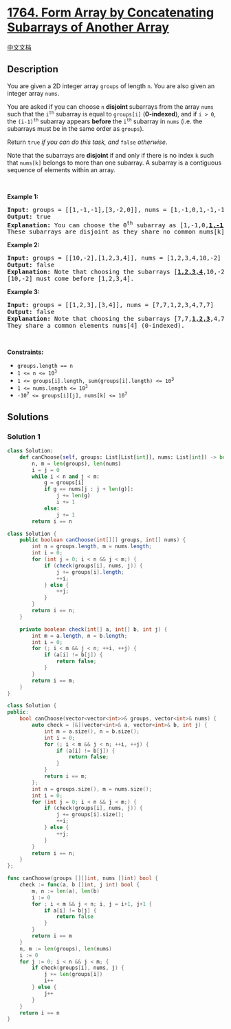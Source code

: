 # [1764. Form Array by Concatenating Subarrays of Another Array](https://leetcode.com/problems/form-array-by-concatenating-subarrays-of-another-array)

[中文文档](/solution/1700-1799/1764.Form%20Array%20by%20Concatenating%20Subarrays%20of%20Another%20Array/README.md)

<!-- tags:Greedy,Array,Two Pointers,String Matching -->

<!-- difficulty:Medium -->

## Description

<p>You are given a 2D integer array <code>groups</code> of length <code>n</code>. You are also given an integer array <code>nums</code>.</p>

<p>You are asked if you can choose <code>n</code> <strong>disjoint </strong>subarrays from the array <code>nums</code> such that the <code>i<sup>th</sup></code> subarray is equal to <code>groups[i]</code> (<b>0-indexed</b>), and if <code>i &gt; 0</code>, the <code>(i-1)<sup>th</sup></code> subarray appears <strong>before</strong> the <code>i<sup>th</sup></code> subarray in <code>nums</code> (i.e. the subarrays must be in the same order as <code>groups</code>).</p>

<p>Return <code>true</code> <em>if you can do this task, and</em> <code>false</code> <em>otherwise</em>.</p>

<p>Note that the subarrays are <strong>disjoint</strong> if and only if there is no index <code>k</code> such that <code>nums[k]</code> belongs to more than one subarray. A subarray is a contiguous sequence of elements within an array.</p>

<p>&nbsp;</p>
<p><strong class="example">Example 1:</strong></p>

<pre>
<strong>Input:</strong> groups = [[1,-1,-1],[3,-2,0]], nums = [1,-1,0,1,-1,-1,3,-2,0]
<strong>Output:</strong> true
<strong>Explanation:</strong> You can choose the 0<sup>th</sup> subarray as [1,-1,0,<u><strong>1,-1,-1</strong></u>,3,-2,0] and the 1<sup>st</sup> one as [1,-1,0,1,-1,-1,<u><strong>3,-2,0</strong></u>].
These subarrays are disjoint as they share no common nums[k] element.
</pre>

<p><strong class="example">Example 2:</strong></p>

<pre>
<strong>Input:</strong> groups = [[10,-2],[1,2,3,4]], nums = [1,2,3,4,10,-2]
<strong>Output:</strong> false
<strong>Explanation: </strong>Note that choosing the subarrays [<u><strong>1,2,3,4</strong></u>,10,-2] and [1,2,3,4,<u><strong>10,-2</strong></u>] is incorrect because they are not in the same order as in groups.
[10,-2] must come before [1,2,3,4].
</pre>

<p><strong class="example">Example 3:</strong></p>

<pre>
<strong>Input:</strong> groups = [[1,2,3],[3,4]], nums = [7,7,1,2,3,4,7,7]
<strong>Output:</strong> false
<strong>Explanation: </strong>Note that choosing the subarrays [7,7,<u><strong>1,2,3</strong></u>,4,7,7] and [7,7,1,2,<u><strong>3,4</strong></u>,7,7] is invalid because they are not disjoint.
They share a common elements nums[4] (0-indexed).
</pre>

<p>&nbsp;</p>
<p><strong>Constraints:</strong></p>

<ul>
	<li><code>groups.length == n</code></li>
	<li><code>1 &lt;= n &lt;= 10<sup>3</sup></code></li>
	<li><code>1 &lt;= groups[i].length, sum(groups[i].length) &lt;= 10<sup><span style="font-size: 10.8333px;">3</span></sup></code></li>
	<li><code>1 &lt;= nums.length &lt;= 10<sup>3</sup></code></li>
	<li><code>-10<sup>7</sup> &lt;= groups[i][j], nums[k] &lt;= 10<sup>7</sup></code></li>
</ul>

## Solutions

### Solution 1

<!-- tabs:start -->

```python
class Solution:
    def canChoose(self, groups: List[List[int]], nums: List[int]) -> bool:
        n, m = len(groups), len(nums)
        i = j = 0
        while i < n and j < m:
            g = groups[i]
            if g == nums[j : j + len(g)]:
                j += len(g)
                i += 1
            else:
                j += 1
        return i == n
```

```java
class Solution {
    public boolean canChoose(int[][] groups, int[] nums) {
        int n = groups.length, m = nums.length;
        int i = 0;
        for (int j = 0; i < n && j < m;) {
            if (check(groups[i], nums, j)) {
                j += groups[i].length;
                ++i;
            } else {
                ++j;
            }
        }
        return i == n;
    }

    private boolean check(int[] a, int[] b, int j) {
        int m = a.length, n = b.length;
        int i = 0;
        for (; i < m && j < n; ++i, ++j) {
            if (a[i] != b[j]) {
                return false;
            }
        }
        return i == m;
    }
}
```

```cpp
class Solution {
public:
    bool canChoose(vector<vector<int>>& groups, vector<int>& nums) {
        auto check = [&](vector<int>& a, vector<int>& b, int j) {
            int m = a.size(), n = b.size();
            int i = 0;
            for (; i < m && j < n; ++i, ++j) {
                if (a[i] != b[j]) {
                    return false;
                }
            }
            return i == m;
        };
        int n = groups.size(), m = nums.size();
        int i = 0;
        for (int j = 0; i < n && j < m;) {
            if (check(groups[i], nums, j)) {
                j += groups[i].size();
                ++i;
            } else {
                ++j;
            }
        }
        return i == n;
    }
};
```

```go
func canChoose(groups [][]int, nums []int) bool {
	check := func(a, b []int, j int) bool {
		m, n := len(a), len(b)
		i := 0
		for ; i < m && j < n; i, j = i+1, j+1 {
			if a[i] != b[j] {
				return false
			}
		}
		return i == m
	}
	n, m := len(groups), len(nums)
	i := 0
	for j := 0; i < n && j < m; {
		if check(groups[i], nums, j) {
			j += len(groups[i])
			i++
		} else {
			j++
		}
	}
	return i == n
}
```

<!-- tabs:end -->

<!-- end -->
